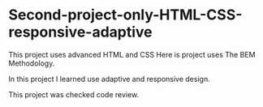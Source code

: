 # Second-project-only-HTML-CSS-responsive-adaptive

This project uses advanced HTML and CSS
Here is project uses The BEM Methodology.

In this project I learned use adaptive and responsive design.

This project was checked code review.

